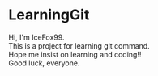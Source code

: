 # LearningGit
Hi, I'm IceFox99.  
This is a project for learning git command.  
Hope me insist on learning and coding!!  
Good luck, everyone.
